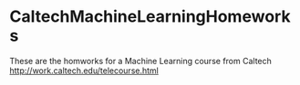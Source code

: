 # CaltechMachineLearningHomeworks
These are the homworks for a Machine Learning course from Caltech http://work.caltech.edu/telecourse.html

